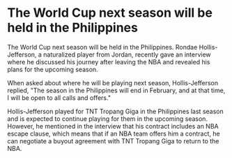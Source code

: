 # The World Cup next season will be held in the Philippines 
 The World Cup next season will be held in the Philippines. Rondae Hollis-Jefferson, a naturalized player from Jordan, recently gave an interview where he discussed his journey after leaving the NBA and revealed his plans for the upcoming season.

When asked about where he will be playing next season, Hollis-Jefferson replied, "The season in the Philippines will end in February, and at that time, I will be open to all calls and offers."

Hollis-Jefferson played for TNT Tropang Giga in the Philippines last season and is expected to continue playing for them in the upcoming season. However, he mentioned in the interview that his contract includes an NBA escape clause, which means that if an NBA team offers him a contract, he can negotiate a buyout agreement with TNT Tropang Giga to return to the NBA.
